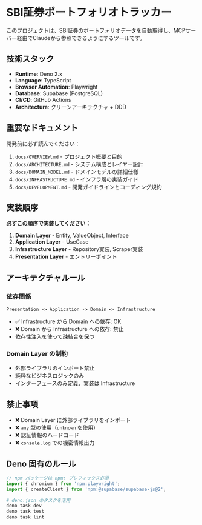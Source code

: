 # SBI証券ポートフォリオトラッカー

このプロジェクトは、SBI証券のポートフォリオデータを自動取得し、MCPサーバー経由でClaudeから参照できるようにするツールです。

## 技術スタック

- **Runtime**: Deno 2.x
- **Language**: TypeScript
- **Browser Automation**: Playwright
- **Database**: Supabase (PostgreSQL)
- **CI/CD**: GitHub Actions
- **Architecture**: クリーンアーキテクチャ + DDD

## 重要なドキュメント

開発前に必ず読んでください：

1. `docs/OVERVIEW.md` - プロジェクト概要と目的
2. `docs/ARCHITECTURE.md` - システム構成とレイヤー設計
3. `docs/DOMAIN_MODEL.md` - ドメインモデルの詳細仕様
4. `docs/INFRASTRUCTURE.md` - インフラ層の実装ガイド
5. `docs/DEVELOPMENT.md` - 開発ガイドラインとコーディング規約

## 実装順序

**必ずこの順序で実装してください：**

1. **Domain Layer** - Entity, ValueObject, Interface
2. **Application Layer** - UseCase
3. **Infrastructure Layer** - Repository実装, Scraper実装
4. **Presentation Layer** - エントリーポイント

## アーキテクチャルール

### 依存関係

```
Presentation -> Application -> Domain <- Infrastructure
```

- ✅ Infrastructure から Domain への依存: OK
- ❌ Domain から Infrastructure への依存: 禁止
- 依存性注入を使って疎結合を保つ

### Domain Layer の制約

- 外部ライブラリのインポート禁止
- 純粋なビジネスロジックのみ
- インターフェースのみ定義、実装は Infrastructure

## 禁止事項

- ❌ Domain Layer に外部ライブラリをインポート
- ❌ `any` 型の使用（`unknown` を使用）
- ❌ 認証情報のハードコード
- ❌ `console.log` での機密情報出力

## Deno 固有のルール

```typescript
// npm パッケージは npm: プレフィックス必須
import { chromium } from 'npm:playwright';
import { createClient } from 'npm:@supabase/supabase-js@2';
```

```bash
# deno.json のタスクを活用
deno task dev
deno task test
deno task lint
```